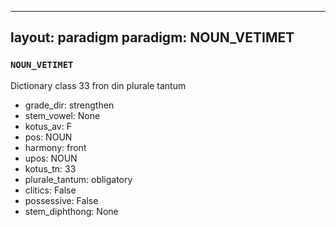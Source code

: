 
---
layout: paradigm
paradigm: NOUN_VETIMET
---
### ` NOUN_VETIMET `

Dictionary class 33 fron din plurale tantum
* grade_dir: strengthen
* stem_vowel: None
* kotus_av: F
* pos: NOUN
* harmony: front
* upos: NOUN
* kotus_tn: 33
* plurale_tantum: obligatory
* clitics: False
* possessive: False
* stem_diphthong: None
